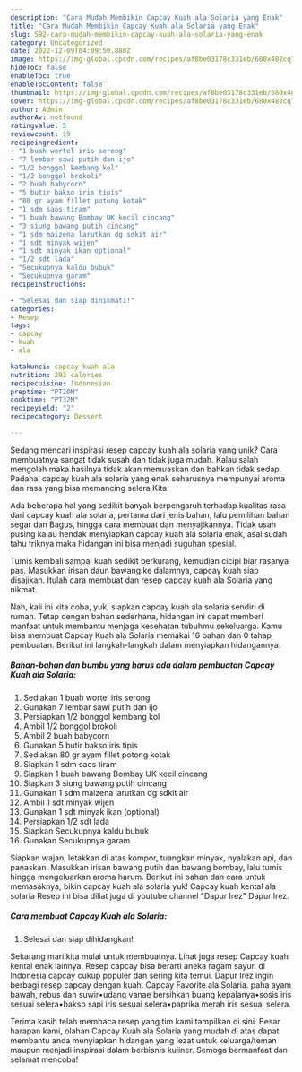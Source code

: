 ```yaml
---
description: "Cara Mudah Membikin Capcay Kuah ala Solaria yang Enak"
title: "Cara Mudah Membikin Capcay Kuah ala Solaria yang Enak"
slug: 592-cara-mudah-membikin-capcay-kuah-ala-solaria-yang-enak
category: Uncategorized
date: 2022-12-09T04:09:50.880Z
image: https://img-global.cpcdn.com/recipes/af8be03178c331eb/680x482cq70/capcay-kuah-ala-solaria-foto-resep-utama.jpg
hideToc: false
enableToc: true
enableTocContent: false
thumbnail: https://img-global.cpcdn.com/recipes/af8be03178c331eb/680x482cq70/capcay-kuah-ala-solaria-foto-resep-utama.jpg
cover: https://img-global.cpcdn.com/recipes/af8be03178c331eb/680x482cq70/capcay-kuah-ala-solaria-foto-resep-utama.jpg
author: Admin
authorAv: notfound
ratingvalue: 5
reviewcount: 19
recipeingredient:
- "1 buah wortel iris serong"
- "7 lembar sawi putih dan ijo"
- "1/2 bonggol kembang kol"
- "1/2 bonggol brokoli"
- "2 buah babycorn"
- "5 butir bakso iris tipis"
- "80 gr ayam fillet potong kotak"
- "1 sdm saos tiram"
- "1 buah bawang Bombay UK kecil cincang"
- "3 siung bawang putih cincang"
- "1 sdm maizena larutkan dg sdkit air"
- "1 sdt minyak wijen"
- "1 sdt minyak ikan optional"
- "1/2 sdt lada"
- "Secukupnya kaldu bubuk"
- "Secukupnya garam"
recipeinstructions:

- "Selesai dan siap dinikmati!"
categories:
- Resep
tags:
- capcay
- kuah
- ala

katakunci: capcay kuah ala 
nutrition: 293 calories
recipecuisine: Indonesian
preptime: "PT20M"
cooktime: "PT32M"
recipeyield: "2"
recipecategory: Dessert

---
```





Sedang mencari inspirasi resep capcay kuah ala solaria yang unik? Cara membuatnya sangat tidak susah dan tidak juga mudah. Kalau salah mengolah maka hasilnya tidak akan memuaskan dan bahkan tidak sedap. Padahal capcay kuah ala solaria yang enak seharusnya mempunyai aroma dan rasa yang bisa memancing selera Kita.





Ada beberapa hal yang sedikit banyak berpengaruh terhadap kualitas rasa dari capcay kuah ala solaria, pertama dari jenis bahan, lalu pemilihan bahan segar dan Bagus, hingga cara membuat dan menyajikannya. Tidak usah pusing kalau hendak menyiapkan capcay kuah ala solaria enak,      asal sudah tahu triknya maka hidangan ini bisa menjadi suguhan spesial.














Tumis kembali sampai kuah sedikit berkurang, kemudian cicipi biar rasanya pas. Masukkan irisan daun bawang ke dalamnya, capcay kuah siap disajikan. Itulah cara membuat dan resep capcay kuah ala Solaria yang nikmat.






Nah, kali ini kita coba, yuk, siapkan capcay kuah ala solaria sendiri di rumah. Tetap dengan bahan sederhana, hidangan ini dapat memberi manfaat untuk membantu menjaga kesehatan tubuhmu sekeluarga. Kamu bisa membuat Capcay Kuah ala Solaria memakai 16 bahan dan 0 tahap pembuatan. Berikut ini langkah-langkah dalam menyiapkan hidangannya.

<!--inarticleads1-->

##### Bahan-bahan dan bumbu yang harus ada dalam pembuatan Capcay Kuah ala Solaria:

1. Sediakan 1 buah wortel iris serong
1. Gunakan 7 lembar sawi putih dan ijo
1. Persiapkan 1/2 bonggol kembang kol
1. Ambil 1/2 bonggol brokoli
1. Ambil 2 buah babycorn
1. Gunakan 5 butir bakso iris tipis
1. Sediakan 80 gr ayam fillet potong kotak
1. Siapkan 1 sdm saos tiram
1. Siapkan 1 buah bawang Bombay UK kecil cincang
1. Siapkan 3 siung bawang putih cincang
1. Gunakan 1 sdm maizena larutkan dg sdkit air
1. Ambil 1 sdt minyak wijen
1. Gunakan 1 sdt minyak ikan (optional)
1. Persiapkan 1/2 sdt lada
1. Siapkan Secukupnya kaldu bubuk
1. Gunakan Secukupnya garam


Siapkan wajan, letakkan di atas kompor, tuangkan minyak, nyalakan api, dan panaskan. Masukkan irisan bawang putih dan bawang bombay, lalu tumis hingga mengeluarkan aroma harum. Berikut ini bahan dan cara untuk memasaknya, bikin capcay kuah ala solaria yuk! Capcay kuah kental ala solaria Resep ini bisa diliat juga di youtube channel &#34;Dapur Irez&#34; Dapur Irez. 

<!--inarticleads2-->

##### Cara membuat Capcay Kuah ala Solaria:


1. Selesai dan siap dihidangkan!

Sekarang mari kita mulai untuk membuatnya. Lihat juga resep Capcay kuah kental enak lainnya. Resep capcay bisa berarti aneka ragam sayur. di Indonesia capcay cukup populer dan sering kita temui. Dapur Irez ingin berbagi resep capcay dengan kuah. Capcay Favorite ala Solaria. paha ayam bawah, rebus dan suwir•udang vanae bersihkan buang kepalanya•sosis iris sesuai selera•bakso sapi iris sesuai selera•paprika merah iris sesuai selera. 

Terima kasih telah membaca resep yang tim kami tampilkan di sini. Besar harapan kami, olahan Capcay Kuah ala Solaria yang mudah di atas dapat membantu anda menyiapkan hidangan yang lezat untuk keluarga/teman maupun menjadi inspirasi dalam berbisnis kuliner. Semoga bermanfaat dan selamat mencoba!

